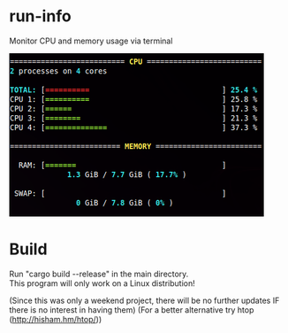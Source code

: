 # run-info
Monitor CPU and memory usage via terminal

![Screenshot](/run-info.png)

# Build
Run "cargo build --release" in the main directory.  
This program will only work on a Linux distribution!  
  

(Since this was only a weekend project, there will be no further updates IF there is no interest in having them)
(For a better alternative try htop (http://hisham.hm/htop/))